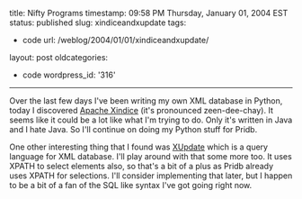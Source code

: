 title: Nifty Programs
timestamp: 09:58 PM Thursday, January 01, 2004 EST
status: published
slug: xindiceandxupdate
tags:
- code
url: /weblog/2004/01/01/xindiceandxupdate/

layout: post
oldcategories:
- code
wordpress_id: '316'

---

Over the last few days I've been writing my own XML database in Python, today
I discovered [Apache Xindice](http://xml.apache.org/xindice/) (it's
pronounced zeen-dee-chay).  It seems like it could be a lot like what I'm
trying to do.  Only it's written in Java and I hate Java.  So I'll continue
on doing my Python stuff for Pridb.






One other interesting thing that I found was
[XUpdate](http://www.xmldb.org/xupdate/) which is a query language
for XML database.  I'll play around with that some more too.  It uses XPATH
to select elements also, so that's a bit of a plus as Pridb already uses
XPATH for selections.  I'll consider implementing that later, but I happen to
be a bit of a fan of the SQL like syntax I've got going right now.

